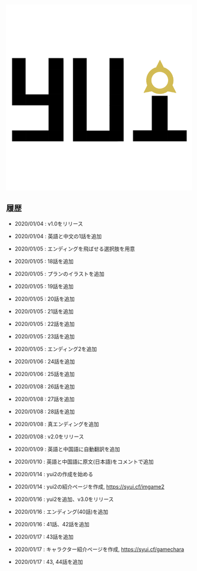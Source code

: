 ![](./data/fgimage/logo.png)


## 履歴

- 2020/01/04 : v1.0をリリース

- 2020/01/04 : 英語と中文の1話を追加

- 2020/01/05 : エンディングを飛ばせる選択肢を用意

- 2020/01/05 : 18話を追加

- 2020/01/05 : プランのイラストを追加

- 2020/01/05 : 19話を追加

- 2020/01/05 : 20話を追加

- 2020/01/05 : 21話を追加

- 2020/01/05 : 22話を追加

- 2020/01/05 : 23話を追加

- 2020/01/05 : エンディング2を追加

- 2020/01/06 : 24話を追加

- 2020/01/06 : 25話を追加

- 2020/01/08 : 26話を追加

- 2020/01/08 : 27話を追加

- 2020/01/08 : 28話を追加

- 2020/01/08 : 真エンディングを追加

- 2020/01/08 : v2.0をリリース

- 2020/01/09 : 英語と中国語に自動翻訳を追加

- 2020/01/10 : 英語と中国語に原文(日本語)をコメントで追加

- 2020/01/14 : yui2の作成を始める

- 2020/01/14 : yui2の紹介ページを作成, https://syui.cf/imgame2

- 2020/01/16 : yui2を追加、v3.0をリリース

- 2020/01/16 : エンディング(40話)を追加

- 2020/01/16 : 41話、42話を追加

- 2020/01/17 : 43話を追加

- 2020/01/17 : キャラクター紹介ページを作成, https://syui.cf/gamechara

- 2020/01/17 : 43, 44話を追加
